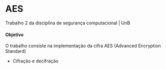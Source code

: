 # AES
Trabalho 2 da disciplina de segurança computacional | UnB

#### Objetivo
O trabalho consiste na implementação da cifra AES (Advanced Encryption Standard)
- Cifração e decifração
